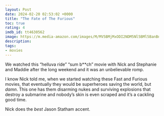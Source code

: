 ```yaml
---
layout: Post
date: 2024-02-20 02:53:02 +0000
title: "The Fate of The Furious"
toc: true
rating: 4
imdb_id: tt4630562
image: https://m.media-amazon.com/images/M/MV5BMjMxODI2NDM5Nl5BMl5BanBnXkFtZTgwNjgzOTk1MTI@._V1_SX300.jpg
description: 
tags: 
- movies
---
```


We watched this “helluva ride” “sum b\*\*ch” movie with Nick and Stephanie and Maddie after the long weekend and it was an unbelievable romp\.

I know Nick told me, when we started watching these Fast and Furious movies, that eventually they would be superheroes saving the world, but ​*damn*​\. This one has them disarming nukes and surviving explosions that destroy a submarine and nobody’s skin is even scraped and it’s a cackling good time\.

Nick does the *best* Jason Statham accent\.
